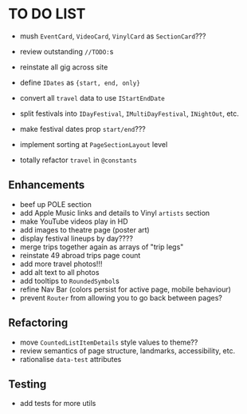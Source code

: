 # TO DO LIST

- mush `EventCard`, `VideoCard`, `VinylCard` as `SectionCard`???
- review outstanding `//TODO:`s

- reinstate all gig across site
- define `IDates` as `{start, end, only}`
- convert all `travel` data to use `IStartEndDate`
- split festivals into `IDayFestival`, `IMultiDayFestival`, `INightOut`, etc.
- make festival dates prop `start/end`???
- implement sorting at `PageSectionLayout` level
- totally refactor `travel` in `@constants`

## Enhancements

- beef up POLE section
- add Apple Music links and details to Vinyl `artists` section
- make YouTube videos play in HD
- add images to theatre page (poster art)
- display festival lineups by day????
- merge trips together again as arrays of "trip legs"
- reinstate 49 abroad trips page count
- add more travel photos!!!
- add alt text to all photos
- add tooltips to `RoundedSymbol`s
- refine Nav Bar (colors persist for active page, mobile behaviour)
- prevent `Router` from allowing you to go back between pages?

## Refactoring

- move `CountedListItemDetails` style values to theme??
- review semantics of page structure, landmarks, accessibility, etc.
- rationalise `data-test` attributes

## Testing

- add tests for more utils
